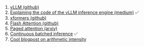 1. [vLLM (github)](https://github.com/vllm-project/vllm/tree/main) 
2. [Explaining the code of the vLLM inference engine (medium)](https://medium.com/@crclq2018/explaining-the-source-code-behind-the-vllm-fast-inference-engine-91429f54d1f7) ✅
3. [xformers (github)](https://github.com/facebookresearch/xformers/tree/main)
4. [Flash Attention (github)](https://github.com/Dao-AILab/flash-attention)
5. [Paged attention (arxiv)](https://arxiv.org/abs/2309.06180)
6. [Continuous batched inference](https://www.anyscale.com/blog/continuous-batching-llm-inference) ✅
7. [Cool blogpost on arithmetic intensity](https://www.baseten.co/blog/llm-transformer-inference-guide/)
